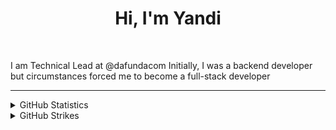 <h1 align="center">Hi, I'm Yandi</h1>

<br />

I am Technical Lead at @dafundacom
Initially, I was a backend developer but circumstances forced me to become a full-stack developer

<hr />

<details>
  <summary>GitHub Statistics</summary>
  
  <hr />
  <p align="left">
    &nbsp;<img src="https://github-readme-stats.vercel.app/api?username=karyanayandi&show_icons=true" alt="karyanayandi" />
  </p>

  <p align="left">
    <img height="154" src="https://github-readme-stats.vercel.app/api/top-langs/?username=karyanayandi&layout=compact&hide=php&langs_count=6" />
  </p>
</details>

<details>
  <summary>GitHub Strikes</summary>
  
  <hr />
  <p align="left">
    <img src="https://github-readme-streak-stats.herokuapp.com/?user=karyanayandi&" alt="karyanayandi" />
  </p>
</details>

